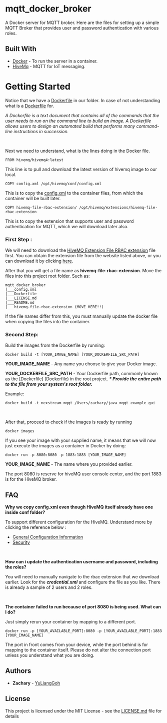 # mqtt_docker_broker
A Docker server for MQTT broker. Here are the files for setting up a simple MQTT Broker that provides user and password authentication with various roles. 

## Built With

* [Docker](https://www.docker.com) - To run the server in a container.
* [HiveMq](https://www.hivemq.com) - MQTT for IoT messaging.

# Getting Started

Notice that we have a [Dockerfile](Dockerfile) in our folder. In case of not understanding what is a [Dockerfile](Dockerfile) for.


*A Dockerfile is a text document that contains all of the commands that the user needs to run on the command line to build an image. A Dockerfile allows users to design an automated build that performs many command-line instructions in succession.*


<br>

Next we need to understand, what is the lines doing in the Docker file.

```
FROM hivemq/hivemq4:latest
```

This line is to pull and download the latest version of hivemq image to our local.

```
COPY config.xml /opt/hivemq/conf/config.xml
```

This is to copy the [config.xml](config.xml) to the container files, from which the container will be built later.

```
COPY hivemq-file-rbac-extension/ /opt/hivemq/extensions/hivemq-file-rbac-extension
```
This is to copy the extension that supports user and password authentication for MQTT, which we will download later also.

### First Step :
We will need to download the [HiveMQ Extension File RBAC extension](https://www.hivemq.com/products/extensions/file-rbac-extension/) file first. You can obtain the extension file from the website listed above, or you can download it by clicking [here](https://github.com/hivemq/hivemq-file-rbac-extension/releases/download/4.5.3/hivemq-file-rbac-extension-4.5.3.zip).

After that you will get a file name as **hivemq-file-rbac-extension**. Move the files into this project root folder. Such as:
```
mqtt_docker_broker
|___config.xml
|___Dockerfile
|___LICENSE.md
|___README.md
|___hivemq-file-rbac-extension (MOVE HERE!!)
```
If the file names differ from this, you must manually update the docker file when copying the files into the container.

### Second Step:
Build the images from the Dockerfile by running:
```
docker build -t [YOUR_IMAGE_NAME] [YOUR_DOCKERFILE_SRC_PATH]
```

**YOUR_IMAGE_NAME** - Any name you choose to give your Docker image. 

**YOUR_DOCKERFILE_SRC_PATH** - Your Dockerfile path, commonly known as the [Dockerfile] (Dockerfile) in the root project. ***\* Provide the entire path to the file from your system's root folder.***

Example:
```
docker build -t nexstream_mqqt /Users/zachary/java_mqqt_example_gui
```

<br>

After that, proceed to check if the images is ready by running 
```
docker images
```

If you see your image with your supplied name, it means that we will now just execute the images as a container in Docker by doing:

```
docker run -p 8080:8080 -p 1883:1883 [YOUR_IMAGE_NAME]
```

**YOUR_IMAGE_NAME** - The name where you provided earlier. 

The port 8080 is reserve for hiveMQ user console center, and the port 1883 is for the HiveMQ broker.

## FAQ
**Why we copy config.xml even though HiveMQ itself already have one inside conf folder?**

To support different configuration for the HiveMQ. Understand more by clicking the reference below :

- [General Configuration Information](https://docs.hivemq.com/hivemq/latest/user-guide/configuration.html)
- [Security](https://docs.hivemq.com/hivemq/latest/user-guide/security.html)

<br>

**How can i update the authentication username and password, including the roles?**

You will need to manually navigate to the rbac extension that we download earlier. Look for the ***credential.xml*** and configure the file as you like. There is already a sample of 2 users and 2 roles.

<br>

**The container failed to run because of port 8080 is being used. What can I do?**

Just simply rerun your container by mapping to a different port.
```
docker run -p [YOUR_AVAILABLE_PORT]:8080 -p [YOUR_AVAILABLE_PORT]:1883 [YOUR_IMAGE_NAME]
```

The port in front comes from your device, while the port behind is for mapping to the container itself. Please do not alter the connection port unless you understand what you are doing.

## Authors

* **Zachary** - [YuLiangGoh](https://github.com/YuLiangGoh)

## License

This project is licensed under the MIT License - see the [LICENSE.md](LICENSE.md) file for details